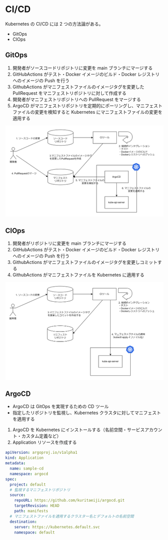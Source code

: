 # CI/CD

Kubernetes の CI/CD には 2 つの方法論がある。

- GitOps
- CIOps

## GitOps

1. 開発者がソースコードリポジトリに変更を main ブランチにマージする
2. GitHubActions がテスト・Docker イメージのビルド・Docker レジストリへのイメージの Push を行う
3. GithubActions がマニフェストファイルのイメージタグを変更した PullRequest をマニフェストリポジトリに対して作成する
4. 開発者がマニフェストリポジトリへの PullRequest をマージする
5. ArgoCD がマニフェストリポジトリを定期的にポーリングし、マニフェストファイルの変更を検知すると Kubernetes にマニフェストファイルの変更を適用する

![GitOps](../image/GitOps.png)

## CIOps

1. 開発者がリポジトリに変更を main ブランチにマージする
2. GitHubActions がテスト・Docker イメージのビルド・Docker レジストリへのイメージの Push を行う
3. GithubActions がマニフェストファイルのイメージタグを変更しコミットする
4. GithubActions がマニフェストファイルを Kubernetes に適用する

![CIOps](../image/CIOps.png)

## ArgoCD

- ArgoCD は GitOps を実現するための CD ツール
- 指定したリポジトリを監視し、Kubernetes クラスタに対してマニフェストを適用する

1. ArgoCD を Kubernetes にインストールする（名前空間・サービスアカウント・カスタム定義など）
2. Application リソースを作成する

```Application.yaml
apiVersion: argoproj.io/v1alpha1
kind: Application
metadata:
  name: sample-cd
  namespace: argocd
spec:
  project: default
  # 監視するマニフェストリポジトリ
  source:
    repoURL: https://github.com/kuritaeiji/argocd.git
    targetRevision: HEAD
    path: manifests
  # マニフェストファイルを適用するクラスター名とデフォルトの名前空間
  destination:
    server: https://kubernetes.default.svc
    namespace: default
```
